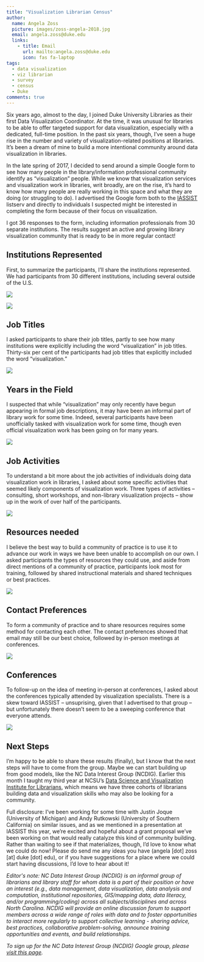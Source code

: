 ```yaml
---
title: "Visualization Librarian Census"
author:
  name: Angela Zoss
  picture: images/zoss-angela-2018.jpg
  email: angela.zoss@duke.edu
  links:
    - title: Email
      url: mailto:angela.zoss@duke.edu
      icon: fas fa-laptop
tags:
  - data visualization
  - viz librarian
  - survey
  - census
  - Duke
comments: true
---
```


Six years ago, almost to the day, I joined Duke University Libraries as
their first Data Visualization Coordinator. At the time, it was unusual
for libraries to be able to offer targeted support for data
visualization, especially with a dedicated, full-time position. In the
past six years, though, I’ve seen a huge rise in the number and variety
of visualization-related positions at libraries. It’s been a dream of
mine to build a more intentional community around data visualization in
libraries.

In the late spring of 2017, I decided to send around a simple Google
form to see how many people in the library/information professional
community identify as “visualization” people. While we know that
visualization services and visualization work in libraries, writ
broadly, are on the rise, it’s hard to know how many people are really
working in this space and what they are doing (or struggling to do). I
advertised the Google form both to the [IASSIST](http://www.iassistdata.org/) listserv and directly to
individuals I suspected might be interested in completing the form
because of their focus on visualization.

I got 36 responses to the form, including information professionals from
30 separate institutions. The results suggest an active and growing
library visualization community that is ready to be in more regular
contact\!

## Institutions Represented

First, to summarize the participants, I’ll share the institutions
represented. We had participants from 30 different institutions,
including several outside of the U.S.

![](../images/VisLibCensus_files/figure-gfm/unnamed-chunk-8-1.png)<!-- -->

![](../images/VisLibCensus_files/figure-gfm/unnamed-chunk-10-1.png)<!-- -->

## Job Titles

I asked participants to share their job titles, partly to see how many
institutions were explicitly including the word “visualization” in job
titles. Thirty-six per cent of the participants had job titles that
explicitly included the word “visualization.”

![](../images/VisLibCensus_files/figure-gfm/unnamed-chunk-12-1.png)<!-- -->

## Years in the Field

I suspected that while “visualization” may only recently have begun
appearing in formal job descriptions, it may have been an informal part
of library work for some time. Indeed, several participants have been
unofficially tasked with visualization work for some time, though even
official visualization work has been going on for many years.

![](../images/VisLibCensus_files/figure-gfm/unnamed-chunk-14-1.png)<!-- -->

## Job Activities

To understand a bit more about the job activities of individuals doing
data visualization work in libraries, I asked about some specific
activities that seemed likely components of visualization work. Three
types of activities – consulting, short workshops, and non-library
visualization projects – show up in the work of over half of the
participants.

![](../images/VisLibCensus_files/figure-gfm/unnamed-chunk-15-1.png)<!-- -->

## Resources needed

I believe the best way to build a community of practice is to use it to
advance our work in ways we have been unable to accomplish on our own. I
asked participants the types of resources they could use, and aside from
direct mentions of a community of practice, participants look most for
training, followed by shared instructional materials and shared
techniques or best practices.

![](../images/VisLibCensus_files/figure-gfm/unnamed-chunk-19-1.png)<!-- -->

## Contact Preferences

To form a community of practice and to share resources requires some
method for contacting each other. The contact preferences showed that
email may still be our best choice, followed by in-person meetings at
conferences.

![](../images/VisLibCensus_files/figure-gfm/unnamed-chunk-20-1.png)<!-- -->

## Conferences

To follow-up on the idea of meeting in-person at conferences, I asked
about the conferences typically attended by visualization specialists.
There is a skew toward IASSIST – unsuprising, given that I advertised to
that group – but unfortunately there doesn’t seem to be a sweeping
conference that everyone attends.

![](../images/VisLibCensus_files/figure-gfm/unnamed-chunk-23-1.png)<!-- -->

## Next Steps

I’m happy to be able to share these results (finally), but I know that
the next steps will have to come from the group. Maybe we can start
building up from good models, like the NC Data Interest Group (NCDIG).
Earlier this month I taught my third year at NCSU’s [Data Science and
Visualization Institute for Librarians](https://www.lib.ncsu.edu/data-science-and-visualization-institute), which means we have three
cohorts of librarians building data and visualization skills who may
also be looking for a community.

Full disclosure: I’ve been working for some time with Justin Joque
(University of Michigan) and Andy Rutkowski (University of Southern
California) on similar issues, and as we mentioned in a presentation at
IASSIST this year, we’re excited and hopeful about a grant proposal
we’ve been working on that would really catalyze this kind of
community building. Rather than waiting to see if that materializes,
though, I’d love to know what we could do now\! Please do send me any
ideas you have (angela \[dot\] zoss \[at\] duke \[dot\] edu), or if you
have suggestions for a place where we could start having discussions,
I’d love to hear about it\!

*Editor's note:
NC Data Interest Group (NCDIG) is an informal group of librarians and library staff for whom data is a part of their position or have an interest (e.g., data management, data visualization, data analysis and computation, institutional repositories, GIS/mapping data, data literacy, and/or programming/coding) across all subjects/disciplines and across North Carolina.  NCDIG will provide an online discussion forum to support members across a wide range of roles with data and to foster opportunities to interact more regularly to support collective learning - sharing advice, best practices, collaborative problem-solving, announce training opportunities and events, and build relationships.*

*To sign up for the NC Data Interest Group (NCDIG) Google group, please [visit this page](https://groups.google.com/forum/#!forum/ncdig).*

